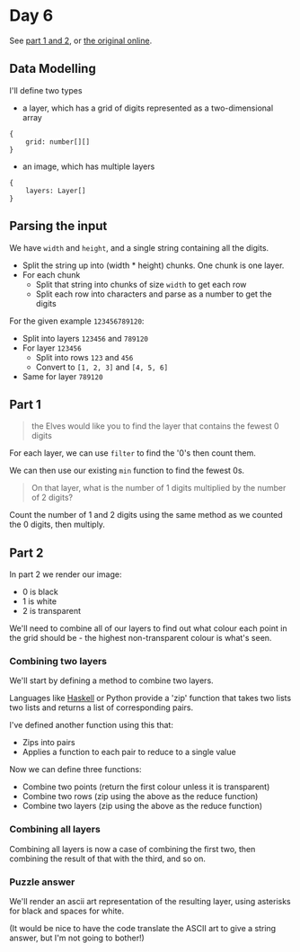 # Day 6

See [part 1 and 2](problem.md), or [the original online](https://adventofcode.com/2019/day/8/).

## Data Modelling

I'll define two types

- a layer, which has a grid of digits represented as a two-dimensional array

```
{
    grid: number[][]
}
```

- an image, which has multiple layers

```
{
    layers: Layer[]
}
```

## Parsing the input

We have `width` and `height`, and a single string containing all the digits.

- Split the string up into (width * height) chunks. One chunk is one layer.
- For each chunk
    - Split that string into chunks of size `width` to get each row
    - Split each row into characters and parse as a number to get the digits

For the given example `123456789120`:
- Split into layers `123456` and `789120`
- For layer `123456`
    - Split into rows `123` and `456`
    - Convert to `[1, 2, 3]` and `[4, 5, 6]`
- Same for layer `789120`

## Part 1

> the Elves would like you to find the layer that contains the fewest 0 digits

For each layer, we can use `filter` to find the '0's then count them.

We can then use our existing `min` function to find the fewest 0s.

> On that layer, what is the number of 1 digits multiplied by the number of 2 digits?

Count the number of 1 and 2 digits using the same method as we counted the 0 digits, then multiply.

## Part 2

In part 2 we render our image:
- 0 is black
- 1 is white
- 2 is transparent

We'll need to combine all of our layers to find out what colour each point in the grid should be - 
the highest non-transparent colour is what's seen.

### Combining two layers

We'll start by defining a method to combine two layers.

Languages like [Haskell](https://hackage.haskell.org/package/base-4.12.0.0/docs/Prelude.html#v:zip) or 
Python provide a 'zip' function that takes two lists two lists and returns a list of corresponding pairs.

I've defined another function using this that:
- Zips into pairs
- Applies a function to each pair to reduce to a single value

Now we can define three functions:

- Combine two points (return the first colour unless it is transparent)
- Combine two rows (zip using the above as the reduce function)
- Combine two layers (zip using the above as the reduce function)

### Combining all layers

Combining all layers is now a case of combining the first two, then combining the result of that with the
third, and so on.

### Puzzle answer

We'll render an ascii art representation of the resulting layer,
using asterisks for black and spaces for white.

(It would be nice to have the code translate the ASCII art to give a string answer, but I'm not going to bother!)
